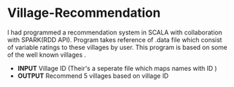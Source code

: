 # Village-Recommendation

I had programmed a recommendation system in SCALA with collaboration with SPARK(RDD API). 
Program takes reference of .data file which consist of variable ratings to these villages by user.
This program is based on some of the well known villages .

*  **INPUT**  Village ID (Their's a seperate file which maps names with ID )
*  **OUTPUT**  Recommend 5 villages based on village ID
